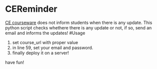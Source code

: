 # CEReminder
<a href="http://ce.sharif.edu/programs-and-courses/">CE courseware</a> does not inform students when there is any update.
This python script checks whethere there is any update or not, if so, send an email and informs the updates!
#Usage
1. set course_url with proper value
2. in line 59, set your email and password.
3. finally deploy it on a server!


have fun!

